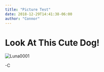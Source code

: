 ```yaml
---
title: "Picture Test"
date: 2018-12-29T14:41:38-06:00
author: "Connor"
---
```


Look At This Cute Dog!
======================

![Luna0001](/img/luna0001.jpeg)

-C


